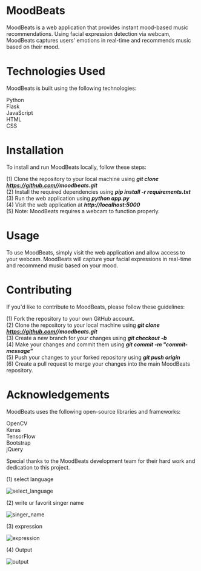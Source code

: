 # MoodBeats
MoodBeats is a web application that provides instant mood-based music recommendations. Using facial expression detection via webcam, MoodBeats captures users' emotions in real-time and recommends music based on their mood.

# Technologies Used
MoodBeats is built using the following technologies:

Python  
Flask   
JavaScript   
HTML   
CSS    

# Installation
To install and run MoodBeats locally, follow these steps:

(1) Clone the repository to your local machine using ***git clone https://github.com/<your-username>/moodbeats.git***  
(2) Install the required dependencies using ***pip install -r requirements.txt***  
(3) Run the web application using ***python app.py***   
(4) Visit the web application at ***http://localhost:5000***  
(5) Note: MoodBeats requires a webcam to function properly.  

# Usage
To use MoodBeats, simply visit the web application and allow access to your webcam. MoodBeats will capture your facial expressions in real-time and recommend music based on your mood.

# Contributing
If you'd like to contribute to MoodBeats, please follow these guidelines:

(1) Fork the repository to your own GitHub account.    
(2) Clone the repository to your local machine using ***git clone https://github.com/<your-username>/moodbeats.git***    
(3) Create a new branch for your changes using ***git checkout -b <branch-name>***      
(4) Make your changes and commit them using ***git commit -m "commit-message"***    
(5) Push your changes to your forked repository using ***git push origin <branch-name>***    
(6) Create a pull request to merge your changes into the main MoodBeats repository.   

# Acknowledgements
MoodBeats uses the following open-source libraries and frameworks:

OpenCV   
Keras   
TensorFlow   
Bootstrap    
jQuery    

Special thanks to the MoodBeats development team for their hard work and dedication to this project.


(1) select language


![select_language](https://user-images.githubusercontent.com/94773735/233921236-244cb9a0-6d8d-4068-b5f0-2fa0bc674034.jpeg)


(2) write ur favorit singer name


![singer_name](https://user-images.githubusercontent.com/94773735/233921635-d72bc90a-61ed-4ccc-bee1-c7cdf1120946.jpeg)


(3) expression 



![expression](https://user-images.githubusercontent.com/94773735/233921852-295d5514-812e-43a2-a1e8-895385ed6182.jpeg)


(4) Output


![output](https://user-images.githubusercontent.com/94773735/233921932-d904bc5c-bdc1-4bef-a489-901ad363404d.jpeg)
